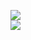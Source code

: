[![](https://img.shields.io/badge/Made%20With-Github%20Spray-lightgrey.svg?style=for-the-badge&logo=github)](https://github.com/Annihil/github-spray#5236)  
[![](https://i.imgur.com/2DrTn0Z.gif)](https://github.com/Annihil/github-spray)